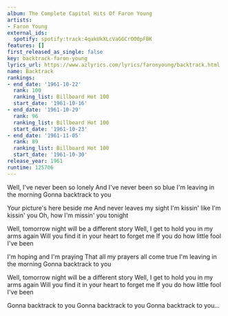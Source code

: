 ```yaml
---
album: The Complete Capitol Hits Of Faron Young
artists:
- Faron Young
external_ids:
  spotify: spotify:track:4qakUkXLcVaGGCrOO0pFBK
features: []
first_released_as_single: false
key: backtrack-faron-young
lyrics_url: https://www.azlyrics.com/lyrics/faronyoung/backtrack.html
name: Backtrack
rankings:
- end_date: '1961-10-22'
  rank: 100
  ranking_list: Billboard Hot 100
  start_date: '1961-10-16'
- end_date: '1961-10-29'
  rank: 96
  ranking_list: Billboard Hot 100
  start_date: '1961-10-23'
- end_date: '1961-11-05'
  rank: 89
  ranking_list: Billboard Hot 100
  start_date: '1961-10-30'
release_year: 1961
runtime: 125706
---
```

Well, I've never been so lonely
And I've never been so blue
I'm leaving in the morning
Gonna backtrack to you

Your picture's here beside me
And never leaves my sight
I'm kissin' like I'm kissin' you
Oh, how I'm missin' you tonight

Well, tomorrow night will be a different story
Well, I get to hold you in my arms again
Will you find it in your heart to forget me
If you do how little fool I've been

I'm hoping and I'm praying
That all my prayers all come true
I'm leaving in the morning
Gonna backtrack to you

Well, tomorrow night will be a different story
Well, I get to hold you in my arms again
Will you find it in your heart to forget me
If you do how little fool I've been

Gonna backtrack to you
Gonna backtrack to you
Gonna backtrack to you...
